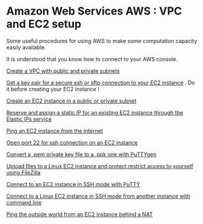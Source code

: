 # Amazon Web Services AWS : VPC and EC2 setup
Some useful procedures for using AWS to make some computation capacity easily available.

It is understood that you know how to connect to your AWS console.

[Create a VPC with public and private subnets](https://github.com/comevussor/AWS-VPC-EC2-setup/wiki/Create-a-VPC-with-public-and-private-subnets)

[Get a key pair for a secure ssh or sftp connection to your EC2 instance](https://github.com/comevussor/Amazon-Web-Service-AWS-VPC-and-EC2-setup/wiki/Get-a-key-pair-for-a-secure-ssh-or-sftp-connection-to-your-EC2-instance) . Do it before creating your EC2 instance !

[Create an EC2 instance in a public or private subnet](https://github.com/comevussor/AWS-VPC-EC2-setup/wiki/Create-an-EC2-instance-in-a-public-or-private-subnet)

[Reserve and assign a static IP for an existing EC2 instance through the Elastic IPs service](https://github.com/comevussor/AWS-VPC-EC2-setup/wiki/Reserve-and-assign-a-static-IP-for-an-existing-EC2-instance)

[Ping an EC2 instance from the internet](https://github.com/comevussor/Amazon-Web-Service-AWS-VPC-and-EC2-setup/wiki/Ping-an-EC2-instance-from-the-internet)

[Open port 22 for ssh connection on an EC2 instance](https://github.com/comevussor/Amazon-Web-Service-AWS-VPC-and-EC2-setup/wiki/Open-port-22-for-ssh-connection-on-an-EC2-instance)

[Convert a .pem private key file to a .ppk one with PuTTYgen](https://github.com/comevussor/Amazon-Web-Service-AWS-VPC-and-EC2-setup/wiki/Convert-a-.pem-private-key-file-to-a-.ppk-one-with-PuTTYgen)

[Upload files to a Linux EC2 instance and protect restrict access to yourself using FileZilla](https://github.com/comevussor/Amazon-Web-Service-AWS-VPC-and-EC2-setup/wiki/Upload-files-to-a-Linux-EC2-instance-and-protect-restrict-access-to-yourself-using-FileZilla)

[Connect to an EC2 instance in SSH mode with PuTTY](https://github.com/comevussor/Amazon-Web-Service-AWS-VPC-and-EC2-setup/wiki/Connect-to-an-EC2-instance-in-SSH-mode-with-PuTTY)

[Connect to a Linux EC2 instance in SSH mode from another instance with command line](https://github.com/comevussor/Amazon-Web-Service-AWS-VPC-and-EC2-setup/wiki/Connect-to-a-Linux-EC2-instance-in-SSH-mode-from-another-instance-with-command-line)

[Ping the outside world from an EC2 instance behind a NAT](https://github.com/comevussor/Amazon-Web-Service-AWS-VPC-and-EC2-setup/wiki/Ping-the-outside-world-from-an-EC2-instance-behind-a-NAT)

